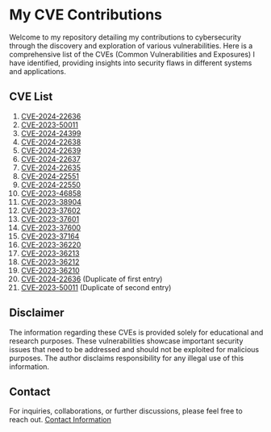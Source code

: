# My CVE Contributions

Welcome to my repository detailing my contributions to cybersecurity through the discovery and exploration of various vulnerabilities. Here is a comprehensive list of the CVEs (Common Vulnerabilities and Exposures) I have identified, providing insights into security flaws in different systems and applications.

## CVE List

1. [CVE-2024-22636](https://nvd.nist.gov/vuln/detail/CVE-2024-22636)
2. [CVE-2023-50011](https://nvd.nist.gov/vuln/detail/CVE-2023-50011)
3. [CVE-2024-24399](https://nvd.nist.gov/vuln/detail/CVE-2024-24399)
4. [CVE-2024-22638](https://nvd.nist.gov/vuln/detail/CVE-2024-22638)
5. [CVE-2024-22639](https://nvd.nist.gov/vuln/detail/CVE-2024-22639)
6. [CVE-2024-22637](https://nvd.nist.gov/vuln/detail/CVE-2024-22637)
7. [CVE-2024-22635](https://nvd.nist.gov/vuln/detail/CVE-2024-22635)
8. [CVE-2024-22551](https://nvd.nist.gov/vuln/detail/CVE-2024-22551)
9. [CVE-2024-22550](https://nvd.nist.gov/vuln/detail/CVE-2024-22550)
10. [CVE-2023-46858](https://nvd.nist.gov/vuln/detail/CVE-2023-46858)
11. [CVE-2023-38904](https://nvd.nist.gov/vuln/detail/CVE-2023-38904)
12. [CVE-2023-37602](https://nvd.nist.gov/vuln/detail/CVE-2023-37602)
13. [CVE-2023-37601](https://nvd.nist.gov/vuln/detail/CVE-2023-37601)
14. [CVE-2023-37600](https://nvd.nist.gov/vuln/detail/CVE-2023-37600)
15. [CVE-2023-37164](https://nvd.nist.gov/vuln/detail/CVE-2023-37164)
16. [CVE-2023-36220](https://nvd.nist.gov/vuln/detail/CVE-2023-36220)
17. [CVE-2023-36213](https://nvd.nist.gov/vuln/detail/CVE-2023-36213)
18. [CVE-2023-36212](https://nvd.nist.gov/vuln/detail/CVE-2023-36212)
19. [CVE-2023-36210](https://nvd.nist.gov/vuln/detail/CVE-2023-36210)
20. [CVE-2024-22636](https://nvd.nist.gov/vuln/detail/CVE-2024-22636) (Duplicate of first entry)
21. [CVE-2023-50011](https://nvd.nist.gov/vuln/detail/CVE-2023-50011) (Duplicate of second entry)

## Disclaimer

The information regarding these CVEs is provided solely for educational and research purposes. These vulnerabilities showcase important security issues that need to be addressed and should not be exploited for malicious purposes. The author disclaims responsibility for any illegal use of this information.

## Contact

For inquiries, collaborations, or further discussions, please feel free to reach out. [Contact Information](mailto:tmrswrr@gmail.com)
